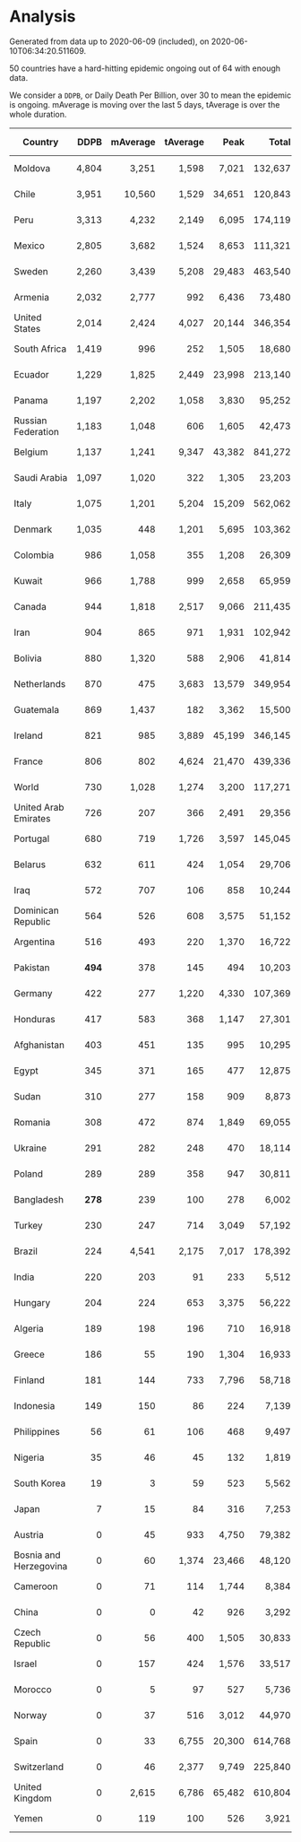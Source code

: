
# Analysis

Generated from data up to 2020-06-09 (included), on 2020-06-10T06:34:20.511609.

50 countries have a hard-hitting epidemic ongoing out of 64 with enough data.

We consider a `DDPB`, or Daily Death Per Billion, over 30 to mean the epidemic is ongoing.
mAverage is moving over the last 5 days, tAverage is over the whole duration.


| Country | DDPB | mAverage | tAverage | Peak | Total | Start | Peak Date | End | Duration |  Status |
|---------|-----:|---------:|---------:|-----:|------:|-------|-----------|-----|----------|---------|
| Moldova | 4,804 | 3,251 | 1,598 | 7,021 | 132,637 | 2020-03-18 | 2020-05-25 | None | 83 days | ongoing |
| Chile | 3,951 | 10,560 | 1,529 | 34,651 | 120,843 | 2020-03-22 | 2020-06-08 | None | 79 days | ongoing |
| Peru | 3,313 | 4,232 | 2,149 | 6,095 | 174,119 | 2020-03-20 | 2020-05-28 | None | 81 days | ongoing |
| Mexico | 2,805 | 3,682 | 1,524 | 8,653 | 111,321 | 2020-03-28 | 2020-06-04 | None | 73 days | ongoing |
| Sweden | 2,260 | 3,439 | 5,208 | 29,483 | 463,540 | 2020-03-12 | 2020-04-16 | None | 89 days | ongoing |
| Armenia | 2,032 | 2,777 | 992 | 6,436 | 73,480 | 2020-03-27 | 2020-06-02 | None | 74 days | ongoing |
| United States | 2,014 | 2,424 | 4,027 | 20,144 | 346,354 | 2020-03-15 | 2020-04-16 | None | 86 days | ongoing |
| South Africa | 1,419 | 996 | 252 | 1,505 | 18,680 | 2020-03-27 | 2020-06-04 | None | 74 days | ongoing |
| Ecuador | 1,229 | 1,825 | 2,449 | 23,998 | 213,140 | 2020-03-14 | 2020-05-11 | None | 87 days | ongoing |
| Panama | 1,197 | 2,202 | 1,058 | 3,830 | 95,252 | 2020-03-11 | 2020-06-07 | None | 90 days | ongoing |
| Russian Federation | 1,183 | 1,048 | 606 | 1,605 | 42,473 | 2020-03-31 | 2020-05-29 | None | 70 days | ongoing |
| Belgium | 1,137 | 1,241 | 9,347 | 43,382 | 841,272 | 2020-03-11 | 2020-04-10 | None | 90 days | ongoing |
| Saudi Arabia | 1,097 | 1,020 | 322 | 1,305 | 23,203 | 2020-03-29 | 2020-06-02 | None | 72 days | ongoing |
| Italy | 1,075 | 1,201 | 5,204 | 15,209 | 562,062 | 2020-02-22 | 2020-03-28 | None | 108 days | ongoing |
| Denmark | 1,035 | 448 | 1,201 | 5,695 | 103,362 | 2020-03-15 | 2020-04-02 | None | 86 days | ongoing |
| Colombia | 986 | 1,058 | 355 | 1,208 | 26,309 | 2020-03-27 | 2020-06-07 | None | 74 days | ongoing |
| Kuwait | 966 | 1,788 | 999 | 2,658 | 65,959 | 2020-04-04 | 2020-05-16 | None | 66 days | ongoing |
| Canada | 944 | 1,818 | 2,517 | 9,066 | 211,435 | 2020-03-17 | 2020-05-06 | None | 84 days | ongoing |
| Iran | 904 | 865 | 971 | 1,931 | 102,942 | 2020-02-24 | 2020-04-04 | None | 106 days | ongoing |
| Bolivia | 880 | 1,320 | 588 | 2,906 | 41,814 | 2020-03-30 | 2020-06-03 | None | 71 days | ongoing |
| Netherlands | 870 | 475 | 3,683 | 13,579 | 349,954 | 2020-03-06 | 2020-04-07 | None | 95 days | ongoing |
| Guatemala | 869 | 1,437 | 182 | 3,362 | 15,500 | 2020-03-16 | 2020-06-06 | None | 85 days | ongoing |
| Ireland | 821 | 985 | 3,889 | 45,199 | 346,145 | 2020-03-12 | 2020-04-25 | None | 89 days | ongoing |
| France | 806 | 802 | 4,624 | 21,470 | 439,336 | 2020-03-06 | 2020-04-16 | None | 95 days | ongoing |
| World | 730 | 1,028 | 1,274 | 3,200 | 117,271 | 2020-03-09 | 2020-04-16 | None | 92 days | ongoing |
| United Arab Emirates | 726 | 207 | 366 | 2,491 | 29,356 | 2020-03-21 | 2020-05-10 | None | 80 days | ongoing |
| Portugal | 680 | 719 | 1,726 | 3,597 | 145,045 | 2020-03-17 | 2020-04-03 | None | 84 days | ongoing |
| Belarus | 632 | 611 | 424 | 1,054 | 29,706 | 2020-03-31 | 2020-05-09 | None | 70 days | ongoing |
| Iraq | 572 | 707 | 106 | 858 | 10,244 | 2020-03-05 | 2020-06-06 | None | 96 days | ongoing |
| Dominican Republic | 564 | 526 | 608 | 3,575 | 51,152 | 2020-03-17 | 2020-04-13 | None | 84 days | ongoing |
| Argentina | 516 | 493 | 220 | 1,370 | 16,722 | 2020-03-25 | 2020-03-30 | None | 76 days | ongoing |
| Pakistan | **494** | 378 | 145 | 494 | 10,203 | 2020-03-31 | 2020-06-09 | None | 70 days | ongoing |
| Germany | 422 | 277 | 1,220 | 4,330 | 107,369 | 2020-03-13 | 2020-04-15 | None | 88 days | ongoing |
| Honduras | 417 | 583 | 368 | 1,147 | 27,301 | 2020-03-27 | 2020-05-23 | None | 74 days | ongoing |
| Afghanistan | 403 | 451 | 135 | 995 | 10,295 | 2020-03-25 | 2020-06-07 | None | 76 days | ongoing |
| Egypt | 345 | 371 | 165 | 477 | 12,875 | 2020-03-23 | 2020-06-03 | None | 78 days | ongoing |
| Sudan | 310 | 277 | 158 | 909 | 8,873 | 2020-04-14 | 2020-05-30 | None | 56 days | ongoing |
| Romania | 308 | 472 | 874 | 1,849 | 69,055 | 2020-03-22 | 2020-04-10 | None | 79 days | ongoing |
| Ukraine | 291 | 282 | 248 | 470 | 18,114 | 2020-03-28 | 2020-05-08 | None | 73 days | ongoing |
| Poland | 289 | 289 | 358 | 947 | 30,811 | 2020-03-15 | 2020-04-25 | None | 86 days | ongoing |
| Bangladesh | **278** | 239 | 100 | 278 | 6,002 | 2020-04-10 | 2020-06-09 | None | 60 days | ongoing |
| Turkey | 230 | 247 | 714 | 3,049 | 57,192 | 2020-03-21 | 2020-04-17 | None | 80 days | ongoing |
| Brazil | 224 | 4,541 | 2,175 | 7,017 | 178,392 | 2020-03-19 | 2020-06-05 | None | 82 days | ongoing |
| India | 220 | 203 | 91 | 233 | 5,512 | 2020-04-10 | 2020-06-07 | None | 60 days | ongoing |
| Hungary | 204 | 224 | 653 | 3,375 | 56,222 | 2020-03-15 | 2020-04-19 | None | 86 days | ongoing |
| Algeria | 189 | 198 | 196 | 710 | 16,918 | 2020-03-15 | 2020-04-10 | None | 86 days | ongoing |
| Greece | 186 | 55 | 190 | 1,304 | 16,933 | 2020-03-12 | 2020-04-04 | None | 89 days | ongoing |
| Finland | 181 | 144 | 733 | 7,796 | 58,718 | 2020-03-21 | 2020-04-22 | None | 80 days | ongoing |
| Indonesia | 149 | 150 | 86 | 224 | 7,139 | 2020-03-18 | 2020-04-14 | None | 83 days | ongoing |
| Philippines | 56 | 61 | 106 | 468 | 9,497 | 2020-03-12 | 2020-04-12 | None | 89 days | ongoing |
| Nigeria | 35 | 46 | 45 | 132 | 1,819 | 2020-04-30 | 2020-05-11 | None | 40 days | ongoing |
| South Korea | 19 | 3 | 59 | 523 | 5,562 | 2020-02-23 | 2020-03-10 | 2020-05-26 | 93 days | finished |
| Japan | 7 | 15 | 84 | 316 | 7,253 | 2020-03-11 | 2020-05-02 | 2020-06-05 | 86 days | finished |
| Austria | 0 | 45 | 933 | 4,750 | 79,382 | 2020-03-12 | 2020-04-23 | 2020-06-05 | 85 days | finished |
| Bosnia and Herzegovina | 0 | 60 | 1,374 | 23,466 | 48,120 | 2020-05-04 | 2020-05-04 | 2020-06-08 | 35 days | finished |
| Cameroon | 0 | 71 | 114 | 1,744 | 8,384 | 2020-03-25 | 2020-05-07 | 2020-06-06 | 73 days | finished |
| China | 0 | 0 | 42 | 926 | 3,292 | 2020-01-30 | 2020-04-16 | 2020-04-16 | 77 days | finished |
| Czech Republic | 0 | 56 | 400 | 1,505 | 30,833 | 2020-03-23 | 2020-04-15 | 2020-06-08 | 77 days | finished |
| Israel | 0 | 157 | 424 | 1,576 | 33,517 | 2020-03-21 | 2020-04-10 | 2020-06-08 | 79 days | finished |
| Morocco | 0 | 5 | 97 | 527 | 5,736 | 2020-03-28 | 2020-04-05 | 2020-05-26 | 59 days | finished |
| Norway | 0 | 37 | 516 | 3,012 | 44,970 | 2020-03-13 | 2020-04-21 | 2020-06-08 | 87 days | finished |
| Spain | 0 | 33 | 6,755 | 20,300 | 614,768 | 2020-03-06 | 2020-04-02 | 2020-06-05 | 91 days | finished |
| Switzerland | 0 | 46 | 2,377 | 9,749 | 225,840 | 2020-03-05 | 2020-04-15 | 2020-06-08 | 95 days | finished |
| United Kingdom | 0 | 2,615 | 6,786 | 65,482 | 610,804 | 2020-03-10 | 2020-04-30 | 2020-06-08 | 90 days | finished |
| Yemen | 0 | 119 | 100 | 526 | 3,921 | 2020-04-30 | 2020-06-01 | 2020-06-08 | 39 days | finished |

